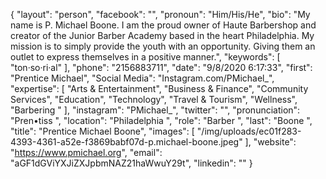 {
  "layout": "person",
  "facebook": "",
  "pronoun": "Him/His/He",
  "bio": "My name is P. Michael Boone. I am the proud owner of Haute Barbershop and creator of the Junior Barber Academy based in the heart Philadelphia. My mission is to simply provide the youth with an opportunity. Giving them an outlet to express themselves in a positive manner.",
  "keywords": [
    "ton·so·ri·al"
  ],
  "phone": "2156883711",
  "date": "9/8/2020 6:17:33",
  "first": "Prentice Michael",
  "Social Media": "Instagram.com/PMichael_",
  "expertise": [
    "Arts & Entertainment",
    "Business & Finance",
    "Community Services",
    "Education",
    "Technology",
    "Travel & Tourism",
    "Wellness",
    "Barbering "
  ],
  "instagram": "PMichael_",
  "twitter": "",
  "pronunciation": "Pren•tiss ",
  "location": "Philadelphia ",
  "role": "Barber ",
  "last": "Boone ",
  "title": "Prentice Michael Boone",
  "images": [
    "/img/uploads/ec01f283-4393-4361-a52e-f3869babf07d-p.michael-boone.jpeg"
  ],
  "website": "https://www.pmichael.org",
  "email": "aGF1dGViYXJiZXJpbmNAZ21haWwuY29t",
  "linkedin": ""
}
